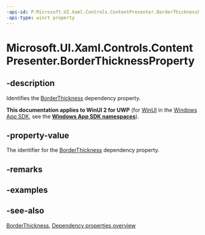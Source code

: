 ```yaml
---
-api-id: P:Microsoft.UI.Xaml.Controls.ContentPresenter.BorderThicknessProperty
-api-type: winrt property
---
```


<!-- Property syntax
public Windows.UI.Xaml.DependencyProperty BorderThicknessProperty { get; }
-->

# Microsoft.UI.Xaml.Controls.ContentPresenter.BorderThicknessProperty

## -description
Identifies the [BorderThickness](contentpresenter_borderthickness.md) dependency property.

**This documentation applies to WinUI 2 for UWP** (for [WinUI](/windows/apps/winui/winui3/) in the [Windows App SDK](/windows/apps/windows-app-sdk/), see the **[Windows App SDK namespaces](/windows/windows-app-sdk/api/winrt/)**).

## -property-value
The identifier for the [BorderThickness](contentpresenter_borderthickness.md) dependency property.

## -remarks

## -examples

## -see-also
[BorderThickness](contentpresenter_borderthickness.md), [Dependency properties overview](/windows/uwp/xaml-platform/dependency-properties-overview)
